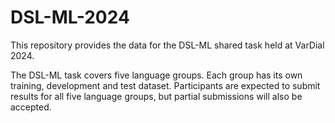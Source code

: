 # DSL-ML-2024

This repository provides the data for the DSL-ML shared task held at VarDial 2024.

The DSL-ML task covers five language groups. Each group has its own training, development and test dataset. Participants are expected to submit results for all five language groups, but partial submissions will also be accepted.
